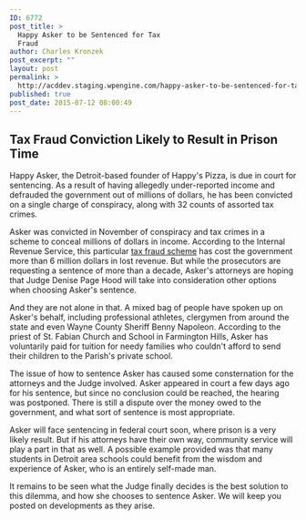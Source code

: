 ```yaml
---
ID: 6772
post_title: >
  Happy Asker to be Sentenced for Tax
  Fraud
author: Charles Kronzek
post_excerpt: ""
layout: post
permalink: >
  http://acddev.staging.wpengine.com/happy-asker-to-be-sentenced-for-tax-fraud.html
published: true
post_date: 2015-07-12 08:00:49
---
```

<h2><b>Tax Fraud Conviction Likely to Result in Prison Time</b></h2>
Happy Asker, the Detroit-based founder of Happy's Pizza, is due in court for sentencing. As a result of having allegedly under-reported income and defrauded the government out of millions of dollars, he has been convicted on a single charge of conspiracy, along with 32 counts of assorted tax crimes.<!--more-->

Asker was convicted in November of conspiracy and tax crimes in a scheme to conceal millions of dollars in income. According to the Internal Revenue Service, this particular <a href="http://acddev.staging.wpengine.com/michigan-tax-evasion-attorneys-failure-to-pay.html" target="_blank">tax fraud scheme</a> has cost the government more than 6 million dollars in lost revenue. But while the prosecutors are requesting a sentence of more than a decade, Asker's attorneys are hoping that Judge Denise Page Hood will take into consideration other options when choosing Asker's sentence.

And they are not alone in that. A mixed bag of people have spoken up on Asker's behalf, including professional athletes, clergymen from around the state and even Wayne County Sheriff Benny Napoleon. According to the priest of St. Fabian Church and School in Farmington Hills, Asker has voluntarily paid for tuition for needy families who couldn't afford to send their children to the Parish's private school.

The issue of how to sentence Asker has caused some consternation for the attorneys and the Judge involved. Asker appeared in court a few days ago for his sentence, but since no conclusion could be reached, the hearing was postponed. There is still a dispute over the money owed to the government, and what sort of sentence is most appropriate.

Asker will face sentencing in federal court soon, where prison is a very likely result. But if his attorneys have their own way, community service will play a part in that as well. A possible example provided was that many students in Detroit area schools could benefit from the wisdom and experience of Asker, who is an entirely self-made man.

It remains to be seen what the Judge finally decides is the best solution to this dilemma, and how she chooses to sentence Asker. We will keep you posted on developments as they arise.